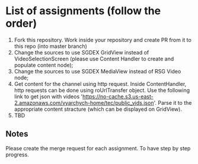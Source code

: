 # List of assignments (follow the order)
1. Fork this repository. Work inside your repository and create PR from it to this repo (into master branch)
2. Change the sources to use SGDEX GridView instead of VideoSelectionScreen (please use Content Handler to create and populate content node);
3. Change the sources to use SGDEX MediaView instead of RSG Video node;
4. Get content for the channel using http request. Inside ContentHandler, http requests can be done using roUrlTransfer object. Use the following link to get json with videos 'https://no-cache.s3.us-east-2.amazonaws.com/vyarchych-home/tec/public_vids.json'. Parse it to the appropriate content stracture (which can be displayed on GridView).
5. TBD

## Notes
Please create the merge request for each assignment. To have step by step progress.
